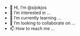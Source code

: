 - 👋 Hi, I’m @sijokjos
- 👀 I’m interested in ...
- 🌱 I’m currently learning ...
- 💞️ I’m looking to collaborate on ...
- 📫 How to reach me ...

<!---
sijokjos/sijokjos is a ✨ special ✨ repository because its `README.md` (this file) appears on your GitHub profile.
You can click the Preview link to take a look at your changes.
--->
